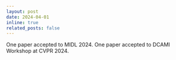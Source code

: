 ```yaml
---
layout: post
date: 2024-04-01
inline: true
related_posts: false
---
```


One paper accepted to MIDL 2024. One paper accepted to DCAMI Workshop at CVPR 2024.
